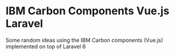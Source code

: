# IBM Carbon Components Vue.js Laravel
Some random ideas using the IBM Carbon components (Vue.js) implemented on top of Laravel 6
